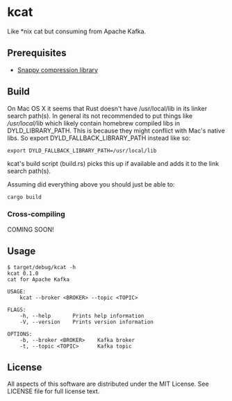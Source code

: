 # kcat
Like *nix cat but consuming from Apache Kafka.

## Prerequisites
* [Snappy compression library](https://github.com/google/snappy)

## Build
On Mac OS X it seems that Rust doesn't have /usr/local/lib in its linker search path(s). In general its not recommended to put things like _/usr/local/lib_ which likely contain homebrew compiled libs in DYLD_LIBRARY_PATH. This is because they might conflict with Mac's native libs. So export DYLD_FALLBACK_LIBRARY_PATH instead like so:

```
export DYLD_FALLBACK_LIBRARY_PATH=/usr/local/lib
```

kcat's build script (build.rs) picks this up if available and adds it to the link search path(s).

Assuming did everything above you should just be able to:

```
cargo build
```

### Cross-compiling
COMING SOON!

## Usage
```
$ target/debug/kcat -h
kcat 0.1.0
cat for Apache Kafka

USAGE:
    kcat --broker <BROKER> --topic <TOPIC>

FLAGS:
    -h, --help       Prints help information
    -V, --version    Prints version information

OPTIONS:
    -b, --broker <BROKER>    Kafka broker
    -t, --topic <TOPIC>      Kafka topic
```

## License
All aspects of this software are distributed under the MIT License. See LICENSE file for full license text.
